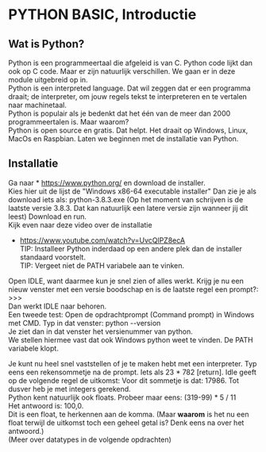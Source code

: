 # PYTHON BASIC, Introductie

## Wat is Python?

Python is een programmeertaal die afgeleid is van C. Python code lijkt dan ook op C code. Maar er zijn natuurlijk verschillen. We gaan er in deze module uitgebreid op in.  
Python is een interpreted language. Dat wil zeggen dat er een programma draait; de interpreter, om jouw regels tekst te interpreteren en te vertalen naar machinetaal.  
Python is populair als je bedenkt dat het één van de meer dan 2000 programmeertalen is. Maar waarom?  
Python is open source en gratis. Dat helpt. Het draait op Windows, Linux, MacOs en Raspbian.
Laten we beginnen met de installatie van Python.
## Installatie
Ga naar * https://www.python.org/ en download de installer.  
Kies hier uit de lijst de "Windows x86-64 executable installer"
Dan zie je als download iets als: python-3.8.3.exe
(Op het moment van schrijven is de laatste versie 3.8.3. Dat kan natuurlijk een latere versie zijn wanneer jij dit leest)
Download en run.  
Kijk even naar deze video over de installatie  
* https://www.youtube.com/watch?v=UvcQlPZ8ecA  
TIP: Installeer Python inderdaad op een andere plek dan de installer standaard voorstelt.  
TIP: Vergeet niet de PATH variabele aan te vinken.

Open IDLE, want daarmee kun je snel zien of alles werkt.
Krijg je nu een nieuw venster met een versie boodschap en is de laatste regel een prompt?:  >>>  
Dan werkt IDLE naar behoren.  
Een tweede test: Open de opdrachtprompt (Command prompt) in Windows met CMD. Typ in dat venster: python --version  
Je ziet dan in dat venster het versienummer van python.  
We stellen hiermee vast dat ook Windows python weet te vinden. De PATH variabele klopt.

Je kunt nu heel snel vaststellen of je te maken hebt met een interpreter. 
Typ eens een rekensommetje na de prompt. Iets als 23 * 782 [return].
Idle geeft op de volgende regel de uitkomst: Voor dit sommetje is dat: 17986.
Tot dusver heb je met integers gerekend.  
Python kent natuurlijk ook floats. Probeer maar eens: (319-99) * 5 / 11  
Het antwoord is: 100,0.  
Dit is een float, te herkennen aan de komma. (Maar **waarom** is het nu een float terwijl de uitkomst toch een geheel getal is? Denk eens na over het antwoord.)  
(Meer over datatypes in de volgende opdrachten)
